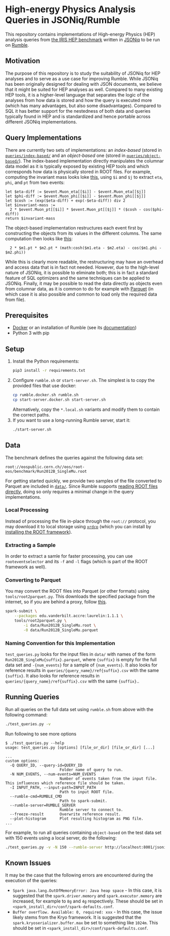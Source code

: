# High-energy Physics Analysis Queries in JSONiq/Rumble

This repository contains implementations of High-energy Physics (HEP) analysis queries from [the IRIS HEP benchmark](https://github.com/iris-hep/adl-benchmarks-index) written in [JSONiq](https://www.jsoniq.org/) to be run on [Rumble](https://rumbledb.org).

## Motivation

The purpose of this repository is to study the suitability of JSONiq for HEP analyses and to serve as a use case for improving Rumble. While JSONiq has been originally designed for dealing with JSON documents, we believe that it might be suited for HEP analyses as well. Compared to many existing HEP tools, it is a higher-level language that separates the logic of the analyses from how data is stored and how the query is executed more (which has many advantages, but also some disadvantages). Compared to SQL it has better support for the nestedness of both data and queries typically found in HEP and is standardized and hence portable across different JSONiq implementations.

## Query Implementations

There are currently two sets of implementations: an *index-based* (stored in [`queries/index-based/`](queries/index-based/) and an *object-based* one (stored in [`queries/object-based/`](queries/object-based/)). The index-based implementation directly manipulates the columnar data model as it is typically exposed by existing HEP tools and which corresponds how data is physically stored in ROOT files. For example, computing the invariant mass looks loke [this](queries/common/hep-i.jq), using `$i` and `$j` to extract `eta`, `phi`, and `pt` from two events:

```xquery
let $eta-diff := $event.Muon_eta[[$i]] - $event.Muon_eta[[$j]]
let $phi-diff := $event.Muon_phi[[$i]] - $event.Muon_phi[[$j]]
let $cosh := (exp($eta-diff) + exp(-$eta-diff)) div 2
let $invariant-mass :=
  2 * $event.Muon_pt[[$i]] * $event.Muon_pt[[$j]] * ($cosh - cos($phi-diff))
return $invariant-mass
```

The object-based implementation restructures each event first by constructing the objects from its values in the different columns. The same computation then looks like [this](queries/common/query.jq):

```xquery
  2 * $m1.pt * $m2.pt * (math:cosh($m1.eta - $m2.eta) - cos($m1.phi - $m2.phi))
```

While this is clearly more readable, the restructuring may have an overhead and access data that is in fact not needed. However, due to the high-level nature of JSONiq, it is possible to eliminate both; this is in fact a standard feature of SQL optimizers and the same techniques can be applied to JSONiq. Finally, it may be possible to read the data directly as objects even from columnar data, as it is common to do for example with [Parquet](https://parquet.apache.org/) (in which case it is also possible and common to load only the required data from file).

## Prerequisites

* [Docker](https://docs.docker.com/engine/install/) or an installation of Rumble (see its [documentation](https://rumble.readthedocs.io/en/latest/Getting%20started/))
* Python 3 with pip

## Setup

1. Install the Python requirements:
   ```bash
   pip3 install -r requirements.txt
   ```
1. Configure `rumble.sh` or `start-server.sh`. The simplest is to copy the provided files that use docker:
   ```bash
   cp rumble.docker.sh rumble.sh
   cp start-server.docker.sh start-server.sh
   ```
   Alternatively, copy the `*.local.sh` variants and modify them to contain the correct paths.
1. If you want to use a long-running Rumble server, start it:
   ```bash
   ./start-server.sh
   ```

## Data

The benchmark defines the queries against the following data set:

```
root://eospublic.cern.ch//eos/root-eos/benchmark/Run2012B_SingleMu.root
```

For getting started quickly, we provide two samples of the file converted to Parquet are included in [`data/`](/data/). Since Rumble supports [reading ROOT files directly](https://rumble.readthedocs.io/en/latest/Input/#root), doing so only requires a minimal change in the query implementations.

### Local Processing

Instead of processing the file in-place through the `root://` protocol, you may download it to local storage using [`xrdcp`](https://linux.die.net/man/1/xrdcp) (which you can install by [installing the ROOT framework](https://root.cern/install/)).

### Extracting a Sample

In order to extract a samle for faster processing, you can use `rooteventselector` and its `-f` and `-l` flags (which is part of the ROOT framework as well).

### Converting to Parquet

You may convert the ROOT files into Parquet (or other formats) using `tools/root2parquet.py`. This downloads the specified package from the internet, so if you are behind a proxy, follow [this](https://stackoverflow.com/a/36676963).

```bash
spark-submit \
    --packages edu.vanderbilt.accre:laurelin:1.1.1 \
    tools/root2parquet.py \
        -i data/Run2012B_SingleMu.root \
        -0 data/Run2012B_SingleMu.parquet
```

### Naming Convention for this Implementation

`test_queries.py` looks for the input files in `data/` with names of the form `Run2012B_SingleMu{suffix}.parquet`, where `{suffix}` is empty for the full data set and `-{num_events}` for a sample of `{num_events}`. It also looks for reference results in `queries/{query_name}/ref{suffix}.csv` with the same `{suffix}`. It also looks for reference results in `queries/{query_name}/ref{suffix}.csv` with the same `{suffix}`..

## Running Queries

Run all queries on the full data set using `rumble.sh` from above with the following command:

```bash
./test_queries.py -v
```

Run following to see more options

```
$ ./test_queries.py --help
usage: test_queries.py [options] [file_or_dir] [file_or_dir] [...]

...
custom options:
  -Q QUERY_ID, --query-id=QUERY_ID
                        Folder name of query to run.
  -N NUM_EVENTS, --num-events=NUM_EVENTS
                        Number of events taken from the input file. This influences which reference file should be taken.
  -I INPUT_PATH, --input-path=INPUT_PATH
                        Path to input ROOT file.
  --rumble-cmd=RUMBLE_CMD
                        Path to spark-submit.
  --rumble-server=RUMBLE_SERVER
                        Rumble server to connect to.
  --freeze-result       Overwrite reference result.
  --plot-histogram      Plot resulting histogram as PNG file.
...
```

For example, to run all queries containing `object-based` on the test data set with 150 events using a local server, do the following:

```bash
./test_queries.py -v -N 150 --rumble-server http://localhost:8001/jsoniq -k object-based
```

## Known Issues

It may be the case that the following errors are encountered during the execution of the queries:

* `Spark java.lang.OutOfMemoryError: Java heap space` - In this case, it is suggested that the `spark.driver.memory` and `spark.executor.memory` are increased, for example to `8g` and `4g` respectively. These should be set in `<spark_install_dir>/conf/spark-defaults.conf`. 
* `Buffer overflow. Available: 0, required: xxx` - In this case, the issue likely stems from the Kryo framework. It is suggested that the `spark.kryoserializer.buffer.max` be set to something like `1024m`. This should be set in `<spark_install_dir>/conf/spark-defaults.conf`. 
